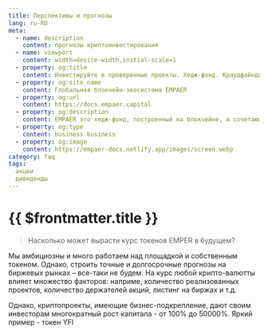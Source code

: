 ```yaml
---
title: Перспективы и прогнозы
lang: ru-RU
meta:
  - name: description
    content: прогнозы криптоинвестирования
  - name: viewport 
    content: width=device-width,initial-scale=1
  - property: og:title 
    content: Инвестируйте в проверенные проекты. Хедж-фонд. Краудфайндинг. Криптоакции | EMPAER
  - property: og:site_name 
    content: Глобальная блокчейн-экосистема EMPAER
  - property: og:url 
    content: https://docs.empaer.capital
  - property: og:description 
    content: EMPAER это хедж-фонд, построенный на блокчейне, и сочетающий преимущества инвестирования в традиционные акции с простотой крипто-платформы.
  - property: og:type 
    content: business.business
  - property: og:image 
    content: https://empaer-docs.netlify.app/images/screen.webp
category: faq
tags: 
  акции
  дивиденды
---
```



# {{ $frontmatter.title }} <Badge text="?" type="warning"/> 

>Насколько может вырасти курс токенов EMPER в будущем?

Мы амбициозны и много работаем над площадкой и собственным токеном. Однако, строить точные и долгосрочные прогнозы на биржевых рынках – все-таки не будем. На курс любой крипто-валютты влияет множество факторов:
 наприме, количество реализованных проектов, количество держателей акций, листинг на биржах и т.д. 
 
 Однако, криптопроекты, имеющие бизнес-подкрепление, дают своим инвесторам многократный рост капитала - от 100% до 50000%. Яркий пример - токен YFI